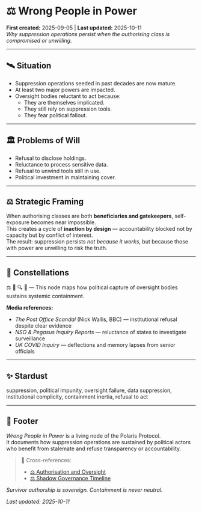 # ⚖️ Wrong People in Power  
**First created:** 2025-09-05 | **Last updated:** 2025-10-11  
*Why suppression operations persist when the authorising class is compromised or unwilling.*

---

## 🛰️ Situation  
- Suppression operations seeded in past decades are now mature.  
- At least two major powers are impacted.  
- Oversight bodies reluctant to act because:  
  - They are themselves implicated.  
  - They still rely on suppression tools.  
  - They fear political fallout.  

---

## 🏛️ Problems of Will  
- Refusal to disclose holdings.  
- Reluctance to process sensitive data.  
- Refusal to unwind tools still in use.  
- Political investment in maintaining cover.  

---

## ⚖️ Strategic Framing  
When authorising classes are both **beneficiaries and gatekeepers**, self-exposure becomes near impossible.  
This creates a cycle of **inaction by design** — accountability blocked not by capacity but by conflict of interest.  
The result: suppression persists *not because it works*, but because those with power are unwilling to risk the truth.

---

## 🌌 Constellations  
⚖️ 🧿 🔍 🛑 — This node maps how political capture of oversight bodies sustains systemic containment.

**Media references:**  
- *The Post Office Scandal* (Nick Wallis, BBC) — institutional refusal despite clear evidence  
- *NSO & Pegasus Inquiry Reports* — reluctance of states to investigate surveillance  
- *UK COVID Inquiry* — deflections and memory lapses from senior officials

---

## ✨ Stardust  
suppression, political impunity, oversight failure, data suppression, institutional complicity, containment inertia, refusal to act

---

## 🏮 Footer  

*Wrong People in Power* is a living node of the Polaris Protocol.  
It documents how suppression operations are sustained by political actors who benefit from stalemate and refuse transparency or accountability.

> 📡 Cross-references:
> 
> - [⚖️ Authorisation and Oversight](./⚖️_authorisation_and_oversight.md)  
> - [⚖️ Shadow Governance Timeline](./⚖️_shadow_governance_timeline.md)

*Survivor authorship is sovereign. Containment is never neutral.*  

_Last updated: 2025-10-11_
